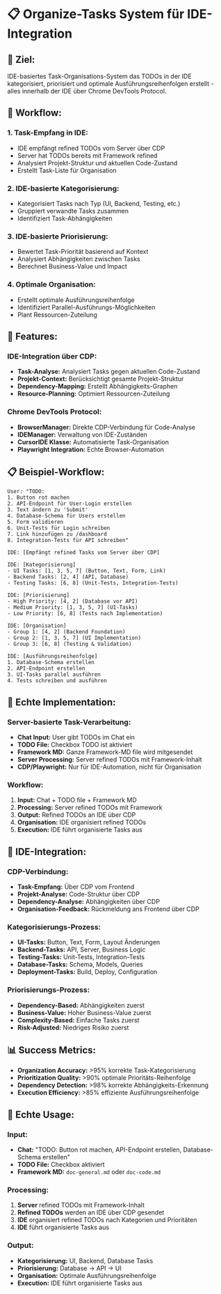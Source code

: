 # 📋 Organize-Tasks System für IDE-Integration

## 🎯 Ziel:
IDE-basiertes Task-Organisations-System das TODOs in der IDE kategorisiert, priorisiert und optimale Ausführungsreihenfolgen erstellt - alles innerhalb der IDE über Chrome DevTools Protocol.

## 🔄 Workflow:

### 1. **Task-Empfang in IDE:**
   - IDE empfängt refined TODOs vom Server über CDP
   - Server hat TODOs bereits mit Framework refined
   - Analysiert Projekt-Struktur und aktuellen Code-Zustand
   - Erstellt Task-Liste für Organisation

### 2. **IDE-basierte Kategorisierung:**
   - Kategorisiert Tasks nach Typ (UI, Backend, Testing, etc.)
   - Gruppiert verwandte Tasks zusammen
   - Identifiziert Task-Abhängigkeiten

### 3. **IDE-basierte Priorisierung:**
   - Bewertet Task-Priorität basierend auf Kontext
   - Analysiert Abhängigkeiten zwischen Tasks
   - Berechnet Business-Value und Impact

### 4. **Optimale Organisation:**
   - Erstellt optimale Ausführungsreihenfolge
   - Identifiziert Parallel-Ausführungs-Möglichkeiten
   - Plant Ressourcen-Zuteilung

## 🚀 Features:

### **IDE-Integration über CDP:**
- **Task-Analyse:** Analysiert Tasks gegen aktuellen Code-Zustand
- **Projekt-Context:** Berücksichtigt gesamte Projekt-Struktur
- **Dependency-Mapping:** Erstellt Abhängigkeits-Graphen
- **Resource-Planning:** Optimiert Ressourcen-Zuteilung

### **Chrome DevTools Protocol:**
- **BrowserManager:** Direkte CDP-Verbindung für Code-Analyse
- **IDEManager:** Verwaltung von IDE-Zuständen
- **CursorIDE Klasse:** Automatisierte Task-Organisation
- **Playwright Integration:** Echte Browser-Automation

## 📋 Beispiel-Workflow:

```
User: "TODO: 
1. Button rot machen
2. API-Endpoint für User-Login erstellen
3. Text ändern zu 'Submit'
4. Database-Schema für Users erstellen
5. Form validieren
6. Unit-Tests für Login schreiben
7. Link hinzufügen zu /dashboard
8. Integration-Tests für API schreiben"

IDE: [Empfängt refined Tasks vom Server über CDP]

IDE: [Kategorisierung]
- UI Tasks: [1, 3, 5, 7] (Button, Text, Form, Link)
- Backend Tasks: [2, 4] (API, Database)
- Testing Tasks: [6, 8] (Unit-Tests, Integration-Tests)

IDE: [Priorisierung]
- High Priority: [4, 2] (Database vor API)
- Medium Priority: [1, 3, 5, 7] (UI-Tasks)
- Low Priority: [6, 8] (Tests nach Implementation)

IDE: [Organisation]
- Group 1: [4, 2] (Backend Foundation)
- Group 2: [1, 3, 5, 7] (UI Implementation)
- Group 3: [6, 8] (Testing & Validation)

IDE: [Ausführungsreihenfolge]
1. Database-Schema erstellen
2. API-Endpoint erstellen
3. UI-Tasks parallel ausführen
4. Tests schreiben und ausführen
```

## 🔧 Echte Implementation:

### **Server-basierte Task-Verarbeitung:**
- **Chat Input:** User gibt TODOs im Chat ein
- **TODO File:** Checkbox TODO ist aktiviert
- **Framework MD:** Ganze Framework-MD file wird mitgesendet
- **Server Processing:** Server refined TODOs mit Framework-Inhalt
- **CDP/Playwright:** Nur für IDE-Automation, nicht für Organisation

### **Workflow:**
1. **Input:** Chat + TODO file + Framework MD
2. **Processing:** Server refined TODOs mit Framework
3. **Output:** Refined TODOs an IDE über CDP
4. **Organisation:** IDE organisiert refined TODOs
5. **Execution:** IDE führt organisierte Tasks aus

## 🎯 IDE-Integration:

### **CDP-Verbindung:**
- **Task-Empfang:** Über CDP vom Frontend
- **Projekt-Analyse:** Code-Struktur über CDP
- **Dependency-Analyse:** Abhängigkeiten über CDP
- **Organisation-Feedback:** Rückmeldung ans Frontend über CDP

### **Kategorisierungs-Prozess:**
- **UI-Tasks:** Button, Text, Form, Layout Änderungen
- **Backend-Tasks:** API, Server, Business Logic
- **Testing-Tasks:** Unit-Tests, Integration-Tests
- **Database-Tasks:** Schema, Models, Queries
- **Deployment-Tasks:** Build, Deploy, Configuration

### **Priorisierungs-Prozess:**
- **Dependency-Based:** Abhängigkeiten zuerst
- **Business-Value:** Hoher Business-Value zuerst
- **Complexity-Based:** Einfache Tasks zuerst
- **Risk-Adjusted:** Niedriges Risiko zuerst

## 📊 Success Metrics:

- **Organization Accuracy:** >95% korrekte Task-Kategorisierung
- **Prioritization Quality:** >90% optimale Prioritäts-Reihenfolge
- **Dependency Detection:** >98% korrekte Abhängigkeits-Erkennung
- **Execution Efficiency:** >85% effiziente Ausführungsreihenfolge

## 🚀 Echte Usage:

### **Input:**
- **Chat:** "TODO: Button rot machen, API-Endpoint erstellen, Database-Schema erstellen"
- **TODO File:** Checkbox aktiviert
- **Framework MD:** `doc-general.md` oder `doc-code.md`

### **Processing:**
1. **Server** refined TODOs mit Framework-Inhalt
2. **Refined TODOs** werden an IDE über CDP gesendet
3. **IDE** organisiert refined TODOs nach Kategorien und Prioritäten
4. **IDE** führt organisierte Tasks aus

### **Output:**
- **Kategorisierung:** UI, Backend, Database Tasks
- **Priorisierung:** Database → API → UI
- **Organisation:** Optimale Ausführungsreihenfolge
- **Execution:** IDE führt organisierte Tasks aus
